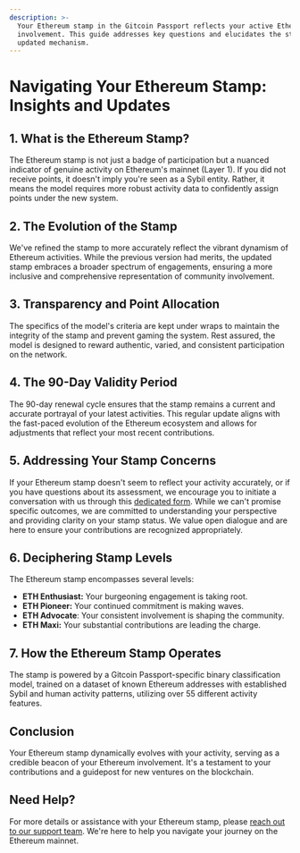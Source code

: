 ```yaml
---
description: >-
  Your Ethereum stamp in the Gitcoin Passport reflects your active Ethereum
  involvement. This guide addresses key questions and elucidates the stamp's
  updated mechanism.
---
```


# Navigating Your Ethereum Stamp: Insights and Updates

## 1. What is the Ethereum Stamp?

The Ethereum stamp is not just a badge of participation but a nuanced indicator of genuine activity on Ethereum's mainnet (Layer 1). If you did not receive points, it doesn't imply you're seen as a Sybil entity. Rather, it means the model requires more robust activity data to confidently assign points under the new system.

## 2. The Evolution of the Stamp

We've refined the stamp to more accurately reflect the vibrant dynamism of Ethereum activities. While the previous version had merits, the updated stamp embraces a broader spectrum of engagements, ensuring a more inclusive and comprehensive representation of community involvement.

## 3. Transparency and Point Allocation

The specifics of the model's criteria are kept under wraps to maintain the integrity of the stamp and prevent gaming the system. Rest assured, the model is designed to reward authentic, varied, and consistent participation on the network.

## 4. The 90-Day Validity Period

The 90-day renewal cycle ensures that the stamp remains a current and accurate portrayal of your latest activities. This regular update aligns with the fast-paced evolution of the Ethereum ecosystem and allows for adjustments that reflect your most recent contributions.

## 5. Addressing Your Stamp Concerns

If your Ethereum stamp doesn't seem to reflect your activity accurately, or if you have questions about its assessment, we encourage you to initiate a conversation with us through this [dedicated form](https://docs.google.com/forms/d/e/1FAIpQLSeZTx9rIJN52NKCAYwA1rpgzSEOPZrOh1QqBX7HDyf2FDTAHA/viewform). While we can't promise specific outcomes, we are committed to understanding your perspective and providing clarity on your stamp status. We value open dialogue and are here to ensure your contributions are recognized appropriately.

## 6. Deciphering Stamp Levels

The Ethereum stamp encompasses several levels:

* **ETH Enthusiast:** Your burgeoning engagement is taking root.
* **ETH Pioneer:** Your continued commitment is making waves.
* **ETH Advocate**: Your consistent involvement is shaping the community.
* **ETH Maxi:** Your substantial contributions are leading the charge.

## 7. How the Ethereum Stamp Operates

The stamp is powered by a Gitcoin Passport-specific binary classification model, trained on a dataset of known Ethereum addresses with established Sybil and human activity patterns, utilizing over 55 different activity features.

## Conclusion

Your Ethereum stamp dynamically evolves with your activity, serving as a credible beacon of your Ethereum involvement. It's a testament to your contributions and a guidepost for new ventures on the blockchain.

## Need Help?

For more details or assistance with your Ethereum stamp, please [reach out to our support team](../about-gitcoin/contact-us.md). We're here to help you navigate your journey on the Ethereum mainnet.

